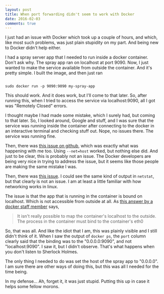 ```yaml
---
layout: post
title: When port forwarding didn't seem to work with Docker
date: 2016-02-03
comments: true
---
```



I just had an issue with Docker which took up a couple of hours, and
which, like most such problems, was just plain stupidity on my
part. And being new to Docker didn't help either.

I had a spray server app that I needed to run inside a docker
container. Don't ask why. The spray app ran on localhost at
port 9090. Now, I just wanted to make the service available from
outside the container. And it's pretty simple. I built the image, and
then just ran

```

sudo docker run -p 9090:9090 my-spray-app

```

This should work. And it does work, but I'll come to that later. So,
after running this, when I tried to access the service via
localhost:9090, all I got was "Remotely Closed" errors.

I thought maybe I had made some mistake, which I surely had, but
coming to that later. So, I looked around, Google and stuff, and I was
sure that the service was running inside the container after
connecting to the docker in an interactive terminal and checking stuff
out. Nope, no issues there. The service was running fine.

Then, there was
[this issue on github](https://github.com/docker/docker/issues/13914),
which was exactly what was happening with me too. Using `--net=host`
worked, but nothing else did. And just to be clear, this is probably
not an issue. The Docker developers are being very nice in trying to
address the issue, but it seems like those people are making the same
mistake I was.

Then, there was
[this issue](https://github.com/docker/docker/issues/2174). I could
see the same kind of output in `netstat`, but that clearly is not an
issue. I am at least a little familiar with how networking works in
linux.

The issue is that the app that is running in the container is bound on
localhost. Which is not accessible from outside at all. As
[this answer by a docker staff member](https://forums.docker.com/t/expose-localhost-port-in-container/3281/2)
says,

> It isn't really possible to map the container's localhost to the
> outside. The process in the container must bind to the container's
> eth0

So, that was all. And like the idiot that I am, this was plainly
visible and I still didn't think of it. When I saw the output of
`docker ps`, the `port` column clearly said that the binding was to
the "0.0.0.0:9090", and not "localhost:9090". I saw it, but I didn't
observe. That's what happens when you don't listen to Sherlock Holmes.

The only thing I needed to do was set the host of the spray app to
"0.0.0.0". I am sure there are other ways of doing this, but this was
all I needed for the time being.

In my defense... Ah, forget it, it was just stupid. Putting this up in
case it helps some fellow morons.
